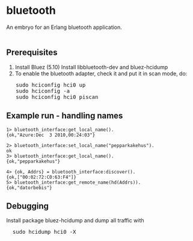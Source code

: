 bluetooth
=========

An embryo for an Erlang bluetooth application.<br><br>

Prerequisites
-------------
1. Install Bluez (5.10)
   Install libbluetooth-dev and bluez-hcidump
2. To enable the bluetooth adapter, check it and put it in scan mode, do:<br>
<pre>
   sudo hciconfig hci0 up
   sudo hciconfig -a
   sudo hciconfig hci0 piscan
</pre>

Example run - handling names
----------------------------
	1> bluetooth_interface:get_local_name().
	{ok,"Azure:Dec  3 2010,00:24:03"}

	2> bluetooth_interface:set_local_name("pepparkakehus").
	ok
	3> bluetooth_interface:get_local_name().
	{ok,"pepparkakehus"}

	4> {ok, Addrs} = bluetooth_interface:discover().
	{ok,["00:02:72:C0:63:F4"]}
	5> bluetooth_interface:get_remote_name(hd(Addrs)).
	{ok,"datorbebis"}

Debugging
---------
Install package bluez-hcidump and dump all traffic with
<pre>
  sudo hcidump hci0 -X
</pre>
